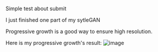 Simple test about submit

I just finished one part of my sytleGAN

Progressive growth is a good way to ensure high resolution.

Here is my progressive growth's result:
![image]("./PGGAN.png")


